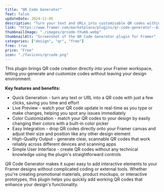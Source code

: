 ```yaml
---
title: "QR Code Generator"
feat: false
updateDate: 2024-11-05
description: "Turn your text and URLs into customisable QR codes within Framer."
link: "https://www.framer.com/marketplace/plugins/qr-code-generator--8zzd03iwhwha9m8pncxpcarc7/?via=julesvcode"
thumbnailImage: "./images/qrcode-thumb.webp"
thumbnailAlt: "Screenshot of the QR Code Generator plugin for Framer"
categories: ["design", "qr", "free"]
free: true
price: "Free"
icon: "./favicons/qrcode.png"
---
```


This plugin brings QR code creation directly into your Framer workspace, letting you generate and customize codes without leaving your design environment.

<b>Key features and benefits:</b>

- Quick Generation - turn any text or URL into a QR code with just a few clicks, saving you time and effort
- Live Preview - watch your QR code update in real-time as you type or make changes, helping you spot any issues immediately
- Color Customization - match your QR codes to your design by easily changing their colors with a built-in color picker
- Easy Integration - drop QR codes directly onto your Framer canvas and adjust their size and position like any other design element
- High-Quality Output - generate clear, scannable QR codes that work reliably across different devices and scanning apps
- Simple User Interface - create QR codes without any technical knowledge using the plugin's straightforward controls

QR Code Generator makes it super easy to add interactive elements to your Framer designs without complicated coding or external tools. Whether you're creating promotional materials, product mockups, or interactive prototypes, this plugin helps you quickly add working QR codes that enhance your design's functionality.
